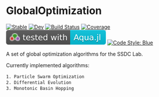 # GlobalOptimization

[![Stable](https://img.shields.io/badge/docs-stable-blue.svg)](https://UB-SSDC-Lab.github.io/GlobalOptimization.jl/stable/)
[![Dev](https://img.shields.io/badge/docs-dev-blue.svg)](https://UB-SSDC-Lab.github.io/GlobalOptimization.jl/dev/)
[![Build Status](https://github.com/UB-SSDC-Lab/GlobalOptimization.jl/actions/workflows/CI.yml/badge.svg?branch=main)](https://github.com/UB-SSDC-Lab/GlobalOptimization.jl/actions/workflows/CI.yml?query=branch%3Amain)
[![Coverage](https://codecov.io/gh/UB-SSDC-Lab/GlobalOptimization.jl/branch/main/graph/badge.svg)](https://codecov.io/gh/UB-SSDC-Lab/GlobalOptimization.jl)
[![Aqua QA](https://raw.githubusercontent.com/JuliaTesting/Aqua.jl/master/badge.svg)](https://github.com/JuliaTesting/Aqua.jl)
[![Code Style: Blue](https://img.shields.io/badge/code%20style-blue-4495d1.svg)](https://github.com/invenia/BlueStyle)

A set of global optimization algorithms for the SSDC Lab. 

Currently implemented algorithms:

    1. Particle Swarm Optimization
    2. Differential Evolution
    3. Monotonic Basin Hopping

